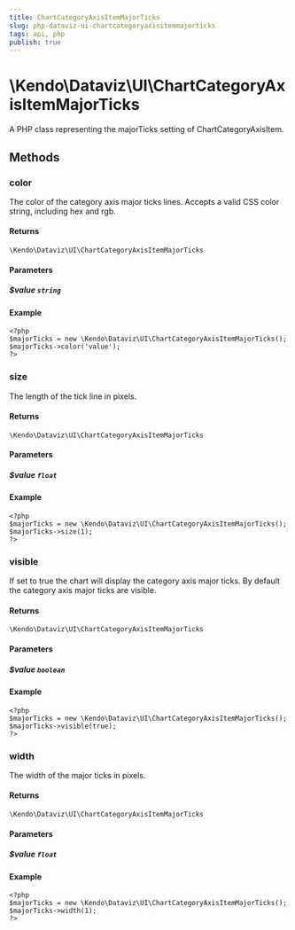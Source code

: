 ```yaml
---
title: ChartCategoryAxisItemMajorTicks
slug: php-dataviz-ui-chartcategoryaxisitemmajorticks
tags: api, php
publish: true
---
```


# \Kendo\Dataviz\UI\ChartCategoryAxisItemMajorTicks

A PHP class representing the majorTicks setting of ChartCategoryAxisItem.


## Methods

### color
The color of the category axis major ticks lines. Accepts a valid CSS color string, including hex and rgb.

#### Returns
`\Kendo\Dataviz\UI\ChartCategoryAxisItemMajorTicks`

#### Parameters

##### $value `string`



#### Example 
    <?php
    $majorTicks = new \Kendo\Dataviz\UI\ChartCategoryAxisItemMajorTicks();
    $majorTicks->color('value');
    ?>

### size
The length of the tick line in pixels.

#### Returns
`\Kendo\Dataviz\UI\ChartCategoryAxisItemMajorTicks`

#### Parameters

##### $value `float`



#### Example 
    <?php
    $majorTicks = new \Kendo\Dataviz\UI\ChartCategoryAxisItemMajorTicks();
    $majorTicks->size(1);
    ?>

### visible
If set to true the chart will display the category axis major ticks. By default the category axis major ticks are visible.

#### Returns
`\Kendo\Dataviz\UI\ChartCategoryAxisItemMajorTicks`

#### Parameters

##### $value `boolean`



#### Example 
    <?php
    $majorTicks = new \Kendo\Dataviz\UI\ChartCategoryAxisItemMajorTicks();
    $majorTicks->visible(true);
    ?>

### width
The width of the major ticks in pixels.

#### Returns
`\Kendo\Dataviz\UI\ChartCategoryAxisItemMajorTicks`

#### Parameters

##### $value `float`



#### Example 
    <?php
    $majorTicks = new \Kendo\Dataviz\UI\ChartCategoryAxisItemMajorTicks();
    $majorTicks->width(1);
    ?>

